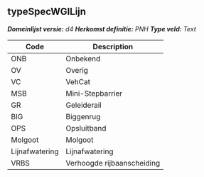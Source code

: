 ## typeSpecWGILijn

*__Domeinlijst versie:__ d4*
*__Herkomst definitie:__ PNH*
*__Type veld:__ Text*

|__Code__ |__Description__	|
|	---	|	---	|
| ONB | Onbekend |
| OV | Overig |
| VC | VehCat |
| MSB | Mini-Stepbarrier |
| GR | Geleiderail |
| BIG | Biggenrug |
| OPS | Opsluitband |
| Molgoot | Molgoot |
| Lijnafwatering | Lijnafwatering |
| VRBS | Verhoogde rijbaanscheiding |
